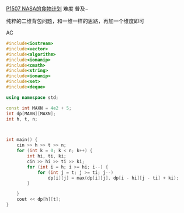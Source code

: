 [P1507 NASA的食物计划](https://www.luogu.com.cn/problem/P1507)
难度
普及−

纯粹的二维背包问题，和一维一样的思路，再加一个维度即可

AC
```c++
#include<iostream>
#include<vector>
#include<algorithm>
#include<iomanip>
#include<cmath>
#include<string>
#include<iomanip>
#include<set>
#include<deque>

using namespace std;

const int MAXN = 4e2 + 5;
int dp[MAXN][MAXN];
int h, t, n;



int main() {
	cin >> h >> t >> n;
	for (int k = 0; k < n; k++) {
		int hi, ti, ki;
		cin >> hi >> ti >> ki;
		for (int i = h; i >= hi; i--) {
			for (int j = t; j >= ti; j--)
				dp[i][j] = max(dp[i][j], dp[i - hi][j - ti] + ki);
		}

	}
	cout << dp[h][t];
}
```
